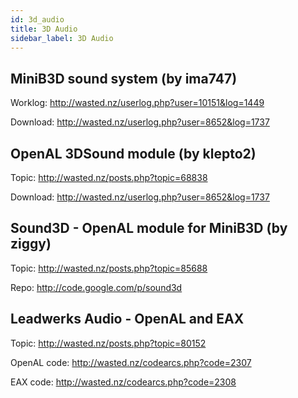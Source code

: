 ```yaml
---
id: 3d_audio
title: 3D Audio
sidebar_label: 3D Audio
---
```


## MiniB3D sound system (by ima747)
Worklog: http://wasted.nz/userlog.php?user=10151&log=1449

Download: http://wasted.nz/userlog.php?user=8652&log=1737

## OpenAL 3DSound module (by klepto2)
Topic: http://wasted.nz/posts.php?topic=68838

Download: http://wasted.nz/userlog.php?user=8652&log=1737

## Sound3D - OpenAL module for MiniB3D (by ziggy)
Topic: http://wasted.nz/posts.php?topic=85688

Repo: http://code.google.com/p/sound3d

## Leadwerks Audio - OpenAL and EAX
Topic: http://wasted.nz/posts.php?topic=80152

OpenAL code: http://wasted.nz/codearcs.php?code=2307

EAX code: http://wasted.nz/codearcs.php?code=2308
